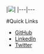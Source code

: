 
|<img style="text-align:center" src="http://scg.unibe.ch/download/prani/profile-pic.JPG"/>|
|---|---

#Quick Links

-  [GitHub](https://poojaruhal.github.io/)
-  [LinkedIn](https://www.linkedin.com/in/pooja-rani-01985b68/)
-  [Twitter](https://twitter.com/poojaruhal)
